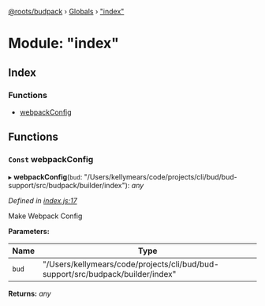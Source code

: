 [@roots/budpack](../README.md) › [Globals](../globals.md) › ["index"](_index_.md)

# Module: "index"

## Index

### Functions

* [webpackConfig](_index_.md#const-webpackconfig)

## Functions

### `Const` webpackConfig

▸ **webpackConfig**(`bud`: "/Users/kellymears/code/projects/cli/bud/bud-support/src/budpack/builder/index"): *any*

*Defined in [index.js:17](https://github.com/roots/bud-support/blob/91a13d1/src/budpack/builder/webpack/index.js#L17)*

Make Webpack Config

**Parameters:**

Name | Type |
------ | ------ |
`bud` | "/Users/kellymears/code/projects/cli/bud/bud-support/src/budpack/builder/index" |

**Returns:** *any*
